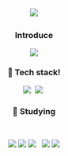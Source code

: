 <h1 align="center">
<p align="center">
  <img src="https://capsule-render.vercel.app/api?type=waving&color=gradient&height=250&section=header&text=pgrd1&fontSize=90">
<h3 align="center">Introduce</h3>
<p align="center">
  <img src="htps://capsule-render.vercel.app/api?type=rect&color=gradient&height=1">
</p>

<h3 align="center">📃 Tech stack!</h3>
<p align="center">
  <img src="https://img.shields.io/badge/Python-3766AB?style=flat-square&logo=Python&logoColor=white"/></a>&nbsp 
  <img src="https://img.shields.io/badge/Javascript-ffb13b?style=flat-square&logo=javascript&logoColor=white"/></a>&nbsp 
</p>

<h3 align="center"><b>📖 Studying</b></h3>
</br>
<p align="center">
<img src="https://img.shields.io/badge/c++-%2300599C.svg?style=flat-square&logo=c%2B%2B&logoColor=white"/>
<img src="https://img.shields.io/badge/c%23-%23239120.svg?style=flat-square&logo=c-sharp&logoColor=white"/>
<img src="https://img.shields.io/badge/Node.js-339933?style=flat-square&logo=Node.js&logoColor=white"/></a> &nbsp
<img src="https://img.shields.io/badge/unity-%23000000.svg?style=flat-square&logo=unity&logoColor=white"/>
<img src="https://img.shields.io/badge/unrealengine-%23313131.svg?style=flat-square&logo=unrealengine&logoColor=white"/>
</p>
                                                                                                                        
  

